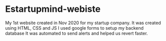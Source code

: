 # Estartupmind-webiste
My 1st website created in Nov 2020 for my startup company.
It was created using HTML, CSS and JS
I used google forms to setup my backend database
It was automated to send alerts and helped us revert faster.
